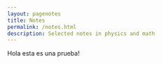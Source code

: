 ```yaml
---
layout: pagenotes
title: Notes
permalink: /notes.html
description: Selected notes in physics and math
---
```



Hola esta es una prueba!
